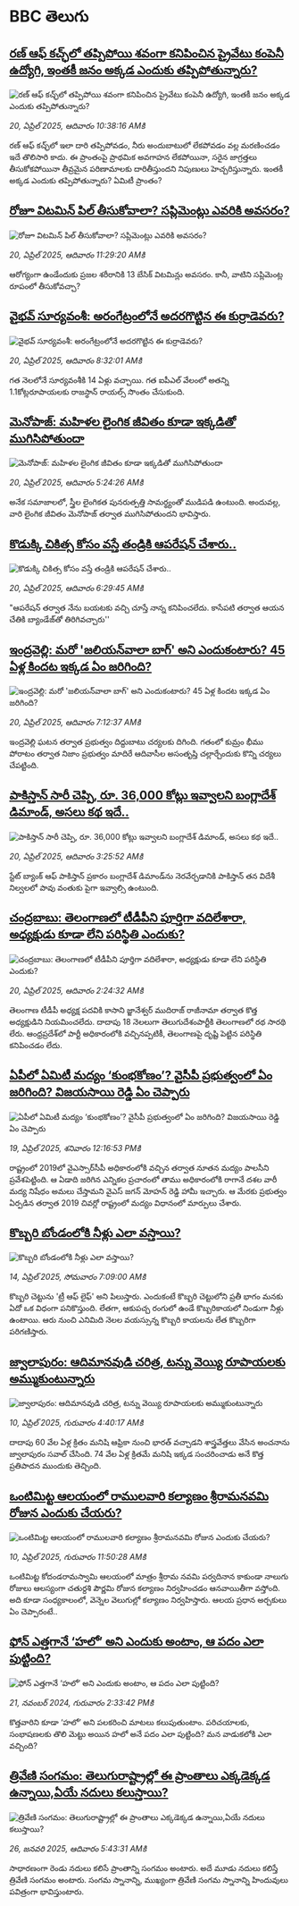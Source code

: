 # BBC తెలుగు## [రణ్ ఆఫ్ కచ్ఛ్‌లో తప్పిపోయి శవంగా కనిపించిన ప్రైవేటు కంపెనీ ఉద్యోగి, ఇంతకీ జనం అక్కడ ఎందుకు తప్పిపోతున్నారు?](https://www.bbc.com/telugu/articles/ce84qj9zmv4o?at_campaign=githubrss)![రణ్ ఆఫ్ కచ్ఛ్‌లో తప్పిపోయి శవంగా కనిపించిన ప్రైవేటు కంపెనీ ఉద్యోగి, ఇంతకీ జనం అక్కడ ఎందుకు తప్పిపోతున్నారు?](https://ichef.bbci.co.uk/ace/standard/240/cpsprodpb/847e/live/9fee6420-1d38-11f0-80b3-83959215671c.jpg)_20, ఏప్రిల్ 2025, ఆదివారం 10:38:16 AMకి_రణ్ ఆఫ్ కచ్ఛ్‌లో ఇలా దారి తప్పిపోవడం, నీరు అందుబాటులో లేకపోవడం వల్ల మరణించడం ఇదే తొలిసారి కాదు. ఈ ప్రాంతంపై ప్రాథమిక అవగాహన లేకపోయినా, సరైన జాగ్రత్తలు తీసుకోకపోయినా తీవ్రమైన పరిణామాలకు దారితీస్తుందని నిపుణులు హెచ్చరిస్తున్నారు. ఇంతకీ అక్కడ ఎందుకు తప్పిపోతున్నారు? ఏమిటీ ప్రాంతం?## [రోజూ విటమిన్ పిల్ తీసుకోవాలా? సప్లిమెంట్లు ఎవరికి అవసరం?](https://www.bbc.com/telugu/articles/c78j3l747wgo?at_campaign=githubrss)![రోజూ విటమిన్ పిల్ తీసుకోవాలా? సప్లిమెంట్లు ఎవరికి అవసరం?](https://ichef.bbci.co.uk/ace/standard/240/cpsprodpb/62ef/live/13c00930-1dd4-11f0-b265-abe347419ae3.jpg)_20, ఏప్రిల్ 2025, ఆదివారం 11:29:20 AMకి_ఆరోగ్యంగా ఉండేందుకు ప్రజల శరీరానికి 13 బేసిక్ విటమిన్లు అవసరం. కానీ, వాటిని సప్లిమెంట్ల రూపంలో తీసుకోవచ్చా?## [వైభవ్ సూర్యవంశీ: అరంగేట్రంలోనే అదరగొట్టిన ఈ కుర్రాడెవరు?](https://www.bbc.com/telugu/articles/cdxgejdye9go?at_campaign=githubrss)![వైభవ్ సూర్యవంశీ: అరంగేట్రంలోనే అదరగొట్టిన ఈ కుర్రాడెవరు?](https://ichef.bbci.co.uk/ace/standard/240/cpsprodpb/b2ae/live/6b0d9ef0-1dbb-11f0-b1b3-7358f8d35a35.jpg)_20, ఏప్రిల్ 2025, ఆదివారం 8:32:01 AMకి_గత నెలలోనే సూర్యవంశీకి 14 ఏళ్లు వచ్చాయి. గత ఐపీఎల్ వేలంలో అతన్ని 1.1కోట్లరూపాయలకు రాజస్థాన్ రాయల్స్ సొంతం చేసుకుంది.## [మెనోపాజ్: మహిళల లైంగిక జీవితం కూడా ఇక్కడితో ముగిసిపోతుందా](https://www.bbc.com/telugu/articles/cvgp40g9vx2o?at_campaign=githubrss)![మెనోపాజ్: మహిళల లైంగిక జీవితం కూడా ఇక్కడితో ముగిసిపోతుందా](https://ichef.bbci.co.uk/ace/standard/240/cpsprodpb/f458/live/d884e800-1daa-11f0-80b3-83959215671c.jpg)_20, ఏప్రిల్ 2025, ఆదివారం 5:24:26 AMకి_అనేక సమాజాలలో, స్త్రీల లైంగికత పునరుత్పత్తి సామర్థ్యంతో ముడిపడి ఉంటుంది. అందువల్ల, వారి లైంగిక జీవితం మెనోపాజ్  తర్వాత ముగిసిపోతుందని భావిస్తారు.## [కొడుక్కి చికిత్స కోసం వస్తే తండ్రికి ఆపరేషన్ చేశారు..](https://www.bbc.com/telugu/articles/c14xvpy675mo?at_campaign=githubrss)![కొడుక్కి చికిత్స కోసం వస్తే తండ్రికి ఆపరేషన్ చేశారు..](https://ichef.bbci.co.uk/ace/standard/240/cpsprodpb/c211/live/4d3d6480-1d9f-11f0-b265-abe347419ae3.jpg)_20, ఏప్రిల్ 2025, ఆదివారం 6:29:45 AMకి_"ఆపరేషన్ తర్వాత నేను బయటకు వచ్చి చూస్తే  నాన్న కనిపించలేదు. కాసేపటి తర్వాత ఆయన చేతికి బ్యాండేజ్‌తో తిరిగివచ్చారు''## [ఇంద్రవెల్లి: మరో 'జలియన్‌వాలా బాగ్' అని ఎందుకంటారు? 45 ఏళ్ల కిందట ఇక్కడ ఏం జరిగింది?](https://www.bbc.com/telugu/articles/cql6kkzq652o?at_campaign=githubrss)![ఇంద్రవెల్లి: మరో 'జలియన్‌వాలా బాగ్' అని ఎందుకంటారు? 45 ఏళ్ల కిందట ఇక్కడ ఏం జరిగింది?](https://ichef.bbci.co.uk/ace/standard/240/cpsprodpb/5622/live/043ff980-1dab-11f0-9644-3ba2ec84c20a.jpg)_20, ఏప్రిల్ 2025, ఆదివారం 7:12:37 AMకి_ఇంద్రవెల్లి ఘటన తర్వాత ప్రభుత్వం దిద్దుబాటు చర్యలకు దిగింది. గతంలో కుమ్రం భీము పోరాటం తర్వాత నిజాం ప్రభుత్వం మాదిరే ఆదివాసీల అసంతృప్తి చల్లార్చేందుకు కొన్ని చర్యలు చేపట్టింది.## [పాకిస్తాన్ సారీ చెప్పి, రూ. 36,000 కోట్లు ఇవ్వాలని బంగ్లాదేశ్ డిమాండ్, అసలు కథ ఇదే..](https://www.bbc.com/telugu/articles/c74nxlk0w3zo?at_campaign=githubrss)![పాకిస్తాన్ సారీ చెప్పి, రూ. 36,000 కోట్లు ఇవ్వాలని బంగ్లాదేశ్ డిమాండ్, అసలు కథ ఇదే..](https://ichef.bbci.co.uk/ace/standard/240/cpsprodpb/79da/live/288c4ad0-1d99-11f0-b1b3-7358f8d35a35.jpg)_20, ఏప్రిల్ 2025, ఆదివారం 3:25:52 AMకి_స్టేట్ బ్యాంక్ ఆఫ్ పాకిస్తాన్ ప్రకారం బంగ్లాదేశ్ డిమాండ్‌ను నెరవేర్చడానికి పాకిస్తాన్ తన విదేశీ నిల్వలలో పావు వంతుకు పైగా ఇవ్వాల్సి ఉంటుంది.## [చంద్రబాబు: తెలంగాణలో టీడీపీని పూర్తిగా వదిలేశారా, అధ్యక్షుడు కూడా లేని పరిస్థితి ఎందుకు? ](https://www.bbc.com/telugu/articles/cy70pnj8ylgo?at_campaign=githubrss)![చంద్రబాబు: తెలంగాణలో టీడీపీని పూర్తిగా వదిలేశారా, అధ్యక్షుడు కూడా లేని పరిస్థితి ఎందుకు? ](https://ichef.bbci.co.uk/ace/standard/240/cpsprodpb/bd33/live/bee9f2d0-1d8e-11f0-b265-abe347419ae3.jpg)_20, ఏప్రిల్ 2025, ఆదివారం 2:24:32 AMకి_తెలంగాణ టీడీపీ అధ్యక్ష పదవికి కాసాని జ్జానేశ్వర్ ముదిరాజ్ రాజీనామా తర్వాత కొత్త అధ్యక్షుడిని నియమించలేదు. దాదాపు 18 నెలలుగా తెలుగుదేశంపార్టీకి తెలంగాణలో రథ సారథి లేరు. ఆంధ్రప్రదేశ్‌లో పార్టీ అధికారంలోకి వచ్చినప్పటికీ, తెలంగాణపై దృష్టి పెట్టిన పరిస్థితి కనిపించడం లేదు.## [ఏపీలో ఏమిటీ మద్యం ‘కుంభకోణం’? వైసీపీ ప్రభుత్వంలో ఏం జరిగింది? విజయసాయి రెడ్డి ఏం చెప్పారు](https://www.bbc.com/telugu/articles/c74nxljkl4lo?at_campaign=githubrss)![ఏపీలో ఏమిటీ మద్యం ‘కుంభకోణం’? వైసీపీ ప్రభుత్వంలో ఏం జరిగింది? విజయసాయి రెడ్డి ఏం చెప్పారు](https://ichef.bbci.co.uk/ace/standard/240/cpsprodpb/5097/live/24a29220-1d18-11f0-b65d-6de323dddc50.jpg)_19, ఏప్రిల్ 2025, శనివారం 12:16:53 PMకి_రాష్ట్రంలో 2019లో వైఎస్సార్‌సీపీ అధికారంలోకి వచ్చిన తర్వాత నూతన మద్యం పాలసీని ప్రవేశపెట్టింది. ఆ ఏడాది జరిగిన ఎన్నికల ప్రచారంలో తాము అధికారంలోకి రాగానే దశల వారీ మద్య నిషేధం అమలు  చేస్తామని వైఎస్‌ జగన్‌ మోహన్‌ రెడ్డి హామీ ఇచ్చారు. ఆ మేరకు ప్రభుత్వం ఏర్పడిన తర్వాత 2019 చివర్లో రాష్ట్రంలో మద్యం విధానంలో మార్పులు చేశారు.## [కొబ్బరి బోండంలోకి నీళ్లు ఎలా వస్తాయి?](https://www.bbc.com/telugu/articles/czjn4mzxxy8o?at_campaign=githubrss)![కొబ్బరి బోండంలోకి నీళ్లు ఎలా వస్తాయి?](https://ichef.bbci.co.uk/ace/standard/240/cpsprodpb/46c5/live/684a55e0-18fd-11f0-8b11-7756b7b808cc.jpg)_14, ఏప్రిల్ 2025, సోమవారం 7:09:00 AMకి_కొబ్బరి చెట్టును 'ట్రీ ఆఫ్ లైఫ్' అని పిలుస్తారు. ఎందుకంటే కొబ్బరి చెట్టులోని ప్రతీ భాగం మనకు ఏదో ఒక విధంగా పనికొస్తుంది. లేతగా, ఆకుపచ్చ రంగులో ఉండే కొబ్బరికాయలో నిండుగా నీళ్లు ఉంటాయి. ఆరు నుంచి ఎనిమిది నెలల వయస్సున్న కొబ్బరి కాయలను లేత కొబ్బరిగా పరిగణిస్తారు.## [జ్వాలాపురం: ఆదిమానవుడి చరిత్ర, టన్ను వెయ్యి రూపాయలకు అమ్ముకుంటున్నారు ](https://www.bbc.com/telugu/articles/creqqnwdd5qo?at_campaign=githubrss)![జ్వాలాపురం: ఆదిమానవుడి చరిత్ర, టన్ను వెయ్యి రూపాయలకు అమ్ముకుంటున్నారు ](https://ichef.bbci.co.uk/ace/standard/240/cpsprodpb/765e/live/b472e2d0-15b4-11f0-842b-a7355694993d.jpg)_10, ఏప్రిల్ 2025, గురువారం 4:40:17 AMకి_దాదాపు 60 వేల ఏళ్ల క్రితం మనిషి ఆఫ్రికా నుంచి భారత్ వచ్చాడని శాస్త్రవేత్తలు వేసిన అంచనాను జ్వాలాపురం సవాల్ చేసింది. 74 వేల ఏళ్ల క్రితమే మనిషి ఇక్కడ సంచరించాడు అనే కొత్త ప్రతిపాదన ముందుకు తెచ్చింది.## [ఒంటిమిట్ట ఆలయంలో రాములవారి కల్యాణం శ్రీరామనవమి రోజున ఎందుకు చేయరు?](https://www.bbc.com/telugu/articles/ce822j5e465o?at_campaign=githubrss)![ఒంటిమిట్ట ఆలయంలో రాములవారి కల్యాణం శ్రీరామనవమి రోజున ఎందుకు చేయరు?](https://ichef.bbci.co.uk/ace/standard/240/cpsprodpb/fed5/live/25534d40-1601-11f0-b58a-6113af226972.jpg)_10, ఏప్రిల్ 2025, గురువారం 11:50:28 AMకి_ఒంటిమిట్ట కోదండరామస్వామి ఆలయంలో మాత్రం శ్రీరామ నవమి పర్వదినాన కాకుండా నాలుగు రోజులు ఆలస్యంగా చతుర్దశి పౌర్ణమి రోజున కల్యాణం నిర్వహించడం ఆనవాయితీగా వస్తోంది. అది కూడా సంధ్యకాలంలో, వెన్నెల వెలుగుల్లో కల్యాణం నిర్వహిస్తారు. ఆలయ ప్రధాన అర్చకులు ఏం చెప్పారంటే..## [ఫోన్ ఎత్తగానే ‘హలో’ అని ఎందుకు అంటాం, ఆ పదం ఎలా పుట్టింది?](https://www.bbc.com/telugu/articles/cgj7x7gdjq4o?at_campaign=githubrss)![ఫోన్ ఎత్తగానే ‘హలో’ అని ఎందుకు అంటాం, ఆ పదం ఎలా పుట్టింది?](https://ichef.bbci.co.uk/ace/standard/240/cpsprodpb/0618/live/7a20ebb0-a807-11ef-b21e-5359bd56d02f.jpg)_21, నవంబర్ 2024, గురువారం 2:33:42 PMకి_కొత్తవారిని కూడా ‘హలో’ అని పలకరించి మాటలు కలుపుతుంటాం.  పరిచయాలకు, సంభాషణలకు తొలి మెట్టు అయిన హలో అనే పదం ఎలా పుట్టింది? మన వాడుకలోకి ఎలా వచ్చింది?## [త్రివేణి సంగమం: తెలుగురాష్ట్రాల్లో ఈ ప్రాంతాలు ఎక్కడెక్కడ ఉన్నాయి,ఏయే నదులు కలుస్తాయి? ](https://www.bbc.com/telugu/articles/cz7elrr17jeo?at_campaign=githubrss)![త్రివేణి సంగమం: తెలుగురాష్ట్రాల్లో ఈ ప్రాంతాలు ఎక్కడెక్కడ ఉన్నాయి,ఏయే నదులు కలుస్తాయి? ](https://ichef.bbci.co.uk/ace/standard/240/cpsprodpb/9dad/live/7f50e780-da42-11ef-a37f-eba91255dc3d.jpg)_26, జనవరి 2025, ఆదివారం 5:43:31 AMకి_సాధారణంగా రెండు నదులు కలిసే ప్రాంతాన్ని సంగమం అంటారు. అదే మూడు నదులు కలిస్తే త్రివేణి సంగమం అంటారు. సంగమ స్నానాన్ని, ముఖ్యంగా త్రివేణి సంగమ స్నానాన్ని హిందువులు పవిత్రంగా భావిస్తుంటారు.